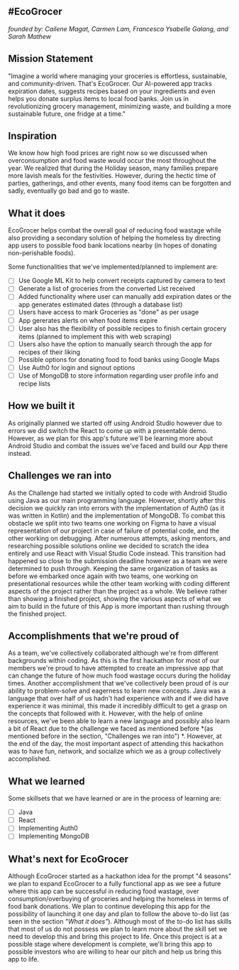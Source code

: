 #EcoGrocer
---
*founded by: Cailene Magat, Carmen Lam, Francesca Ysabelle Galang, and Sarah Mathew*

## Mission Statement
"Imagine a world where managing your groceries is effortless, sustainable, and community-driven. That's EcoGrocer. Our AI-powered app tracks expiration dates, suggests recipes based on your ingredients and even helps you donate surplus items to local food banks. Join us in revolutionizing grocery management, minimizing waste, and building a more sustainable future, one fridge at a time."

## Inspiration
We know how high food prices are right now so we discussed when overconsumption and food waste would occur the most throughout the year. We realized that during the Holiday season, many families prepare more lavish meals for the festivities. However, during the hectic time of parties, gatherings, and other events,  many food items can be forgotten and sadly, eventually go bad and go to waste.

## What it does
EcoGrocer helps combat the overall goal of reducing food wastage while also providing a secondary solution of helping the homeless by directing app users to possible food bank locations nearby (in hopes of donating non-perishable foods). 

Some functionalities that we've implemented/planned to implement are:
- [ ] Use Google ML Kit to help convert receipts captured by camera to text
- [ ] Generate a list of groceries from the converted List received
- [ ] Added functionality where user can manually add expiration dates or the app generates estimated dates (through a database list)
- [ ] Users have access to mark Groceries as "done" as per usage
- [ ] App gererates alerts on when food items expire
- [ ] User also has the flexibility of possible recipes to finish certain grocery items (planned to implement this with web scraping) 
- [ ] Users also have the option to manually search through the app for recipes of their liking
- [ ] Possible options for donating food to food banks using Google Maps
- [ ] Use Auth0 for login and signout options
- [ ] Use of MongoDB to store information regarding user profile info and recipe lists

## How we built it
As originally planned we started off using Android Studio however due to errors we did switch the React to come up with a presentable demo. However, as we plan for this app's future we'll be learning more about Android Studio and combat the issues we've faced and build our App there instead. 

## Challenges we ran into
As the Challenge had started we initially opted to code with Android Studio using Java as our main programming language. However, shortly after this decision we quickly ran into errors with the implementation of Auth0 (as it was written in Kotlin) and the implementation of MongoDB. To combat this obstacle we split into two teams one working on Figma to have a visual representation of our project in case of failure of potential code, and the other working on debugging. After numerous attempts, asking mentors, and researching possible solutions online we decided to scratch the idea entirely and use React with Visual Studio Code instead. This transition had happened so close to the submission deadline however as a team we were determined to push through. Keeping the same organization of tasks as before we embarked once again with two teams, one working on presentational resources while the other team working with coding different aspects of the project rather than the project as a whole. We believe rather than showing a finished project, showing the various aspects of what we aim to build in the future of this App is more important than rushing through the finished project. 

## Accomplishments that we're proud of
As a team, we've collectively collaborated although we're from different backgrounds within coding. As this is the first hackathon for most of our members we're proud to have attempted to create an impressive app that can change the future of how much food wastage occurs during the holiday times. Another accomplishment that we've collectively been proud of is our ability to problem-solve and eagerness to learn new concepts. Java was a language that over half of us hadn't had experience with and if we did have experience it was minimal, this made it incredibly difficult to get a grasp on the concepts that followed with it. However, with the help of online resources, we've been able to learn a new language and possibly also learn a bit of React due to the challenge we faced as mentioned before *(as mentioned before in the section, "Challenges we ran into") *. However, at the end of the day, the most important aspect of attending this hackathon was to have fun, network, and socialize which we as a group collectively accomplished. 

## What we learned
Some skillsets that we have learned or are in the process of learning are:
- [ ] Java
- [ ] React
- [ ] Implementing Auth0 
- [ ] Implementing MongoDB

## What's next for EcoGrocer
Although EcoGrocer started as a hackathon idea for the prompt "4 seasons" we plan to expand EcoGrocer to a fully functional app as we see a future where this app can be successful in reducing food wastage, over consumption/overbuying of groceries and helping the homeless in terms of food bank donations. We plan to continue developing this app for the possibility of launching it one day and plan to follow the above to-do list (as seen in the section *"What it does"*). Although most of the to-do list has skills that most of us do not possess we plan to learn more about the skill set we need to develop this and bring this project to life. 
Once this project is at a possible stage where development is complete, we'll bring this app to possible investors who are willing to hear our pitch and help us bring this app to life. 
